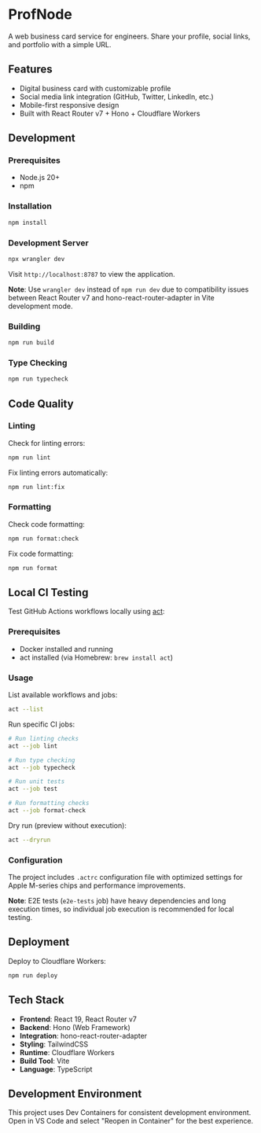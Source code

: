 # ProfNode

A web business card service for engineers. Share your profile, social links, and portfolio with a simple URL.

## Features

- Digital business card with customizable profile
- Social media link integration (GitHub, Twitter, LinkedIn, etc.)
- Mobile-first responsive design
- Built with React Router v7 + Hono + Cloudflare Workers

## Development

### Prerequisites

- Node.js 20+
- npm

### Installation

```bash
npm install
```

### Development Server

```bash
npx wrangler dev
```

Visit `http://localhost:8787` to view the application.

**Note**: Use `wrangler dev` instead of `npm run dev` due to compatibility issues between React Router v7 and hono-react-router-adapter in Vite development mode.

### Building

```bash
npm run build
```

### Type Checking

```bash
npm run typecheck
```

## Code Quality

### Linting

Check for linting errors:
```bash
npm run lint
```

Fix linting errors automatically:
```bash
npm run lint:fix
```

### Formatting

Check code formatting:
```bash
npm run format:check
```

Fix code formatting:
```bash
npm run format
```

## Local CI Testing

Test GitHub Actions workflows locally using [act](https://github.com/nektos/act):

### Prerequisites

- Docker installed and running
- act installed (via Homebrew: `brew install act`)

### Usage

List available workflows and jobs:
```bash
act --list
```

Run specific CI jobs:
```bash
# Run linting checks
act --job lint

# Run type checking
act --job typecheck

# Run unit tests
act --job test

# Run formatting checks
act --job format-check
```

Dry run (preview without execution):
```bash
act --dryrun
```

### Configuration

The project includes `.actrc` configuration file with optimized settings for Apple M-series chips and performance improvements.

**Note**: E2E tests (`e2e-tests` job) have heavy dependencies and long execution times, so individual job execution is recommended for local testing.

## Deployment

Deploy to Cloudflare Workers:
```bash
npm run deploy
```

## Tech Stack

- **Frontend**: React 19, React Router v7
- **Backend**: Hono (Web Framework)
- **Integration**: hono-react-router-adapter
- **Styling**: TailwindCSS
- **Runtime**: Cloudflare Workers
- **Build Tool**: Vite
- **Language**: TypeScript

## Development Environment

This project uses Dev Containers for consistent development environment. Open in VS Code and select "Reopen in Container" for the best experience.